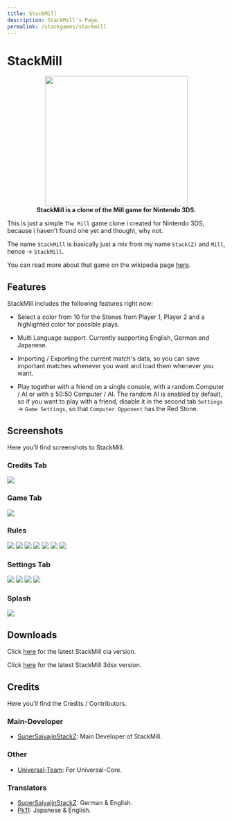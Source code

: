 ```yaml
---
title: StackMill
description: StackMill's Page.
permalink: /stackgames/stackmill
---
```


# StackMill

<p align="center">
	<a href="https://github.com/SuperSaiyajinStackZ/StackMill/releases/latest"><img src="/assets/images/stackmill/cover.png" height="300" width="330"></a><br>
	<b>StackMill is a clone of the Mill game for Nintendo 3DS.</b><br>
</p>


This is just a simple `The Mill` game clone i created for Nintendo 3DS, because i haven't found one yet and thought, why not.

The name `StackMill` is basically just a mix from my name `Stack(Z)` and `Mill`, hence -> `StackMill`.

You can read more about that game on the wikipedia page [here](https://en.wikipedia.org/wiki/Nine_men%27s_morris).


## Features
StackMill includes the following features right now:

* Select a color from 10 for the Stones from Player 1, Player 2 and a highlighted color for possible plays.

* Multi Language support. Currently supporting English, German and Japanese.

* Importing / Exporting the current match's data, so you can save important matches whenever you want and load them whenever you want.

* Play together with a friend on a single console, with a random Computer / AI or with a 50:50 Computer / AI. The random AI is enabled by default, so if you want to play with a friend, disable it in the second tab `Settings` -> `Game Settings`, so that `Computer Opponent` has the Red Stone.


## Screenshots
Here you'll find screenshots to StackMill.

### Credits Tab
![](/assets/images/stackmill/creditsTab.png)

### Game Tab
![](/assets/images/stackmill/gameTab.png)

### Rules
![](/assets/images/stackmill/rules1.png)
![](/assets/images/stackmill/rules2.png)
![](/assets/images/stackmill/rules3.png)
![](/assets/images/stackmill/rules4.png)
![](/assets/images/stackmill/rules5.png)
![](/assets/images/stackmill/rules6.png)
![](/assets/images/stackmill/rules7.png)

### Settings Tab
![](/assets/images/stackmill/settingsTabMain.png)
![](/assets/images/stackmill/settingsTabGameSettings.png)
![](/assets/images/stackmill/settingsTabLanguage.png)
![](/assets/images/stackmill/settingsTabImportExport.png)

### Splash
![](/assets/images/stackmill/splash.png)

## Downloads
Click [here](https://github.com/SuperSaiyajinStackZ/StackMill/releases/latest/download/StackMill.cia) for the latest StackMill cia version.

Click [here](https://github.com/SuperSaiyajinStackZ/StackMill/releases/latest/download/StackMill.3dsx) for the latest StackMill 3dsx version.


## Credits
Here you'll find the Credits / Contributors.

### Main-Developer
- [SuperSaiyajinStackZ](https://github.com/SuperSaiyajinStackZ): Main Developer of StackMill.

### Other
- [Universal-Team](https://github.com/Universal-Team): For Universal-Core.

### Translators
- [SuperSaiyajinStackZ](https://github.com/SuperSaiyajinStackZ): German & English.
- [Pk11](https://github.com/Epicpkmn11): Japanese & English.
